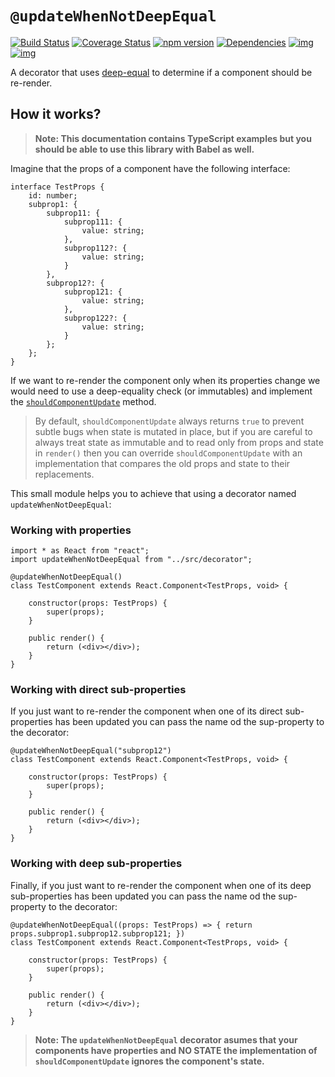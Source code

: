 # `@updateWhenNotDeepEqual`

[![Build Status](https://secure.travis-ci.org/remojansen/react-deep-equal-update.svg?branch=master)](https://travis-ci.org/remojansen/react-deep-equal-update)
[![Coverage Status](https://coveralls.io/repos/remojansen/react-deep-equal-update/badge.svg?branch=master)](https://coveralls.io/r/remojansen/react-deep-equal-update?branch=master)
[![npm version](https://badge.fury.io/js/react-deep-equal-update.svg)](http://badge.fury.io/js/react-deep-equal-update)
[![Dependencies](https://david-dm.org/remojansen/react-deep-equal-update.svg)](https://david-dm.org/remojansen/react-deep-equal-update#info=dependencies)
[![img](https://david-dm.org/remojansen/react-deep-equal-update/dev-status.svg)](https://david-dm.org/remojansen/react-deep-equal-update/#info=devDependencies)
[![img](https://david-dm.org/remojansen/react-deep-equal-update/peer-status.svg)](https://david-dm.org/remojansen/react-deep-equal-update/#info=peerDependenciess)

A decorator that uses [deep-equal](https://www.npmjs.com/package/deep-equal) 
to determine if a component should be re-render.

## How it works?
> **Note: This documentation contains TypeScript examples but you 
should be able to use this library with Babel as well.**

Imagine that the props of a component have the following interface:

```
interface TestProps {
    id: number;
    subprop1: {
        subprop11: {
            subprop111: {
                value: string;
            },
            subprop112?: {
                value: string;
            }
        },
        subprop12?: {
            subprop121: {
                value: string;
            },
            subprop122?: {
                value: string;
            }
        };
    };
}
```

If we want to re-render the component only when its properties
change we would need to use a deep-equality check (or immutables) 
and implement the [`shouldComponentUpdate`](http://bit.ly/1QnAYEH) 
method.

> By default, `shouldComponentUpdate` always returns `true` to prevent 
subtle bugs when state is mutated in place, but if you are careful 
to always treat state as immutable and to read only from props and
state in `render()` then you can override `shouldComponentUpdate` with 
an implementation that compares the old props and state to their 
replacements.

This small module helps you to achieve that using a decorator named
`updateWhenNotDeepEqual`:

### Working with properties
```
import * as React from "react";
import updateWhenNotDeepEqual from "../src/decorator";

@updateWhenNotDeepEqual()
class TestComponent extends React.Component<TestProps, void> {

    constructor(props: TestProps) {
        super(props);
    }

    public render() {
        return (<div></div>);
    }
}
```
### Working with direct sub-properties
If you just want to re-render the component when one of its direct sub-properties
has been updated you can pass the name od the sup-property to the decorator:

```
@updateWhenNotDeepEqual("subprop12")
class TestComponent extends React.Component<TestProps, void> {

    constructor(props: TestProps) {
        super(props);
    }

    public render() {
        return (<div></div>);
    }
}
```

### Working with deep sub-properties
Finally, if you just want to re-render the component when one of its deep
sub-properties has been updated you can pass the name od the sup-property 
to the decorator:
```
@updateWhenNotDeepEqual((props: TestProps) => { return props.subprop1.subprop12.subprop121; })
class TestComponent extends React.Component<TestProps, void> {

    constructor(props: TestProps) {
        super(props);
    }

    public render() {
        return (<div></div>);
    }
}
```

> **Note: The `updateWhenNotDeepEqual` decorator asumes that your components have properties 
and NO STATE the implementation of `shouldComponentUpdate` ignores the component's state.**